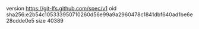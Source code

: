 version https://git-lfs.github.com/spec/v1
oid sha256:e2b54c105333950710260d56e99a9a2960478c1841dbf640ad1be6e28cdde0e5
size 40389
